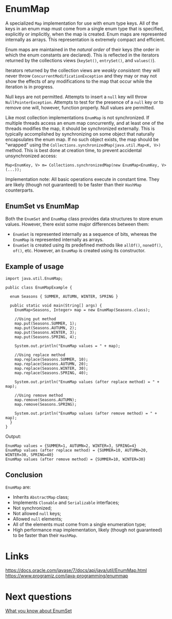 # EnumMap
A specialized `Map` implementation for use with enum type keys. All of the keys in an enum map must come from a single enum type that is specified, explicitly or implicitly, when the map is created. Enum maps are represented internally as arrays. This representation is extremely compact and efficient.

Enum maps are maintained in the *natural order* of their keys (the order in which the enum constants are declared). This is reflected in the iterators returned by the collections views (`keySet()`, `entrySet()`, and `values()`).

Iterators returned by the collection views are *weakly consistent*: they will never throw `ConcurrentModificationException` and they may or may not show the effects of any modifications to the map that occur while the iteration is in progress.

Null keys are not permitted. Attempts to insert a `null` key will throw `NullPointerException`. Attempts to test for the presence of a `null` key or to remove one will, however, function properly. Null values are permitted.

Like most collection implementations `EnumMap` is not synchronized. If multiple threads access an enum map concurrently, and at least one of the threads modifies the map, it should be synchronized externally.  This is typically accomplished by synchronizing on some object that naturally encapsulates the enum map. If no such object exists, the map should be "wrapped" using the `Collections.synchronizedMap(java.util.Map<K, V>)` method. This is best done at creation time, to prevent accidental unsynchronized access:

```
Map<EnumKey, V> m= Collections.synchronizedMap(new EnumMap<EnumKey, V>(...));
```

Implementation note: All basic operations execute in constant time. They are likely (though not guaranteed) to be faster than their `HashMap` counterparts.

## EnumSet vs EnumMap
Both the `EnumSet` and `EnumMap` class provides data structures to store enum values. However, there exist some major differences between them:
- `EnumSet` is represented internally as a sequence of bits, whereas the `EnumMap` is represented internally as arrays.
- `EnumSet` is created using its predefined methods like `allOf()`, `noneOf()`, `of()`, etc. However, an `EnumMap` is created using its constructor.

## Example of usage
```
import java.util.EnumMap;

public class EnumMapExample {

  enum Seasons { SUMMER, AUTUMN, WINTER, SPRING }

  public static void main(String[] args) {
    EnumMap<Seasons, Integer> map = new EnumMap(Seasons.class);

    //Using put method
    map.put(Seasons.SUMMER, 1);
    map.put(Seasons.AUTUMN, 2);
    map.put(Seasons.WINTER, 3);
    map.put(Seasons.SPRING, 4);

    System.out.println("EnumMap values = " + map);

    //Using replace method
    map.replace(Seasons.SUMMER, 10);
    map.replace(Seasons.AUTUMN, 20);
    map.replace(Seasons.WINTER, 30);
    map.replace(Seasons.SPRING, 40);

    System.out.println("EnumMap values (after replace method) = " + map);

    //Using remove method
    map.remove(Seasons.AUTUMN);
    map.remove(Seasons.SPRING);

    System.out.println("EnumMap values (after remove method) = " + map);
  }
}
```

Output:
```
EnumMap values = {SUMMER=1, AUTUMN=2, WINTER=3, SPRING=4}
EnumMap values (after replace method) = {SUMMER=10, AUTUMN=20, WINTER=30, SPRING=40}
EnumMap values (after remove method) = {SUMMER=10, WINTER=30}
```

## Conclusion
`EnumMap` are:
- Inherits `AbstractMap` class;
- Implements `Clonable` and `Serializable` interfaces;
- Not synchronized;
- Not allowed `null` keys;
- Allowed `null` elements;
- All of the elements must come from a single enumeration type;
- High performance map implementation, likely (though not guaranteed) to be faster than their `HashMap`.

# Links
https://docs.oracle.com/javase/7/docs/api/java/util/EnumMap.html  
https://www.programiz.com/java-programming/enummap

# Next questions 
[What you know about EnumSet](https://github.com/Kirchhoff-/Android-Interview-Questions/blob/master/Java/What%20you%20know%20about%20EnumSet.md)
